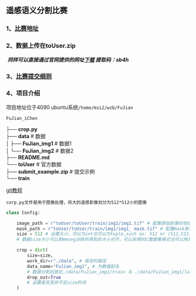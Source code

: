 ## 遥感语义分割比赛

### 1、[比赛地址](https://datacontest.fjbdg.com.cn/v3/cmptDetail.html?id=878)

### 2、数据上传在toUser.zip

​		***同样可以直接通过官网提供的网址[下载](https://pan.baidu.com/share/init?surl=LbEs7q5F_uoErDTBAi7LBw) 提取码：sb4h***

### 3、[比赛提交细则](https://pu-datacastle.obs.cn-north-1.myhuaweicloud.com/%E6%A8%A1%E5%9E%8B%E6%8F%90%E4%BA%A4%E7%A4%BA%E4%BE%8B.html)

### 4、项目介绍

项目地址位于4090 ubuntu系统`/home/msi2/wzb/FuJian`

`FuJian_iChen`

**├── crop.py**   
**├── data**  # 数据  
**│   ├── FuJian_img1**  # 数据1  
**│   └── FuJian_img2**  # 数据2  
**├── README.md**  
**└── toUser** # 官方数据  
    **├── submit_example.zip** # 提交示例  
    **└── train**  

[git教程](https://www.bilibili.com/video/BV1r3411F7kn/?spm_id_from=333.337.search-card.all.click&vd_source=764979a4787f7e93c23804b906ecf5ac)

`corp.py文件是用于图像处理，将大的遥感影像划分为512*512小的图像`

```python
class Config:

    image_path = r"toUser/toUser/train/img1/img1.tif" # 配置原始影像的地址
    mask_path = r"toUser/toUser/train/img1/img1_ mask.tif" # 配置mask影像的地址
    size = 512 # 设置大小，可以为int也可以为tuple,such as: 512 or (512,512)
    # 数据size大小可以和mmseg训练所用到的大小对齐，可以采用VOC数据集格式也可以用其他

    crop = dict(
        size=size,
        work_dir=r"./data", # 保存的路径
        data_name="FuJian_img1", # 为数据起名
        # 数据分割后放在./data/FuJian_img1/train 与 ./data/FuJian_img1/lable之中
        drop_out=True
        # 设置是否丢弃不足size的块
    )
```


